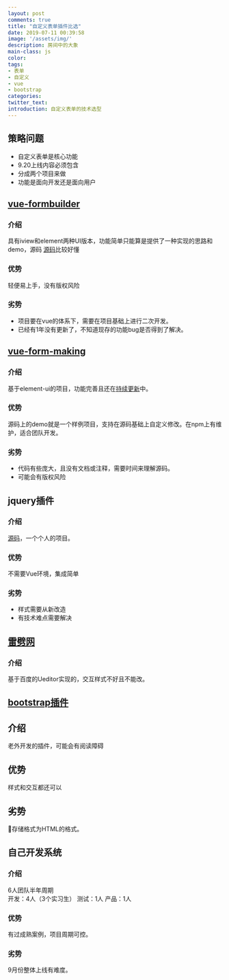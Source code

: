 ```yaml
---
layout: post
comments: true
title: "自定义表单插件比选"
date: 2019-07-11 00:39:58
image: '/assets/img/'
description: 房间中的大象
main-class: js
color:
tags:
- 表单
- 自定义
- vue
- bootstrap
categories:
twitter_text:
introduction: 自定义表单的技术选型
---
```


## 策略问题
- 自定义表单是核心功能
- 9.20上线内容必须包含
- 分成两个项目来做
- 功能是面向开发还是面向用户

## [vue-formbuilder](https://blog.mrabit.com/details/59)
### 介绍
具有iview和element两种UI版本，功能简单只能算是提供了一种实现的思路和demo，源码
[源码](https://github.com/mrabit/vue-formbuilder)比较好懂
### 优势
轻便易上手，没有版权风险
### 劣势
- 项目要在vue的体系下，需要在项目基础上进行二次开发。
- 已经有1年没有更新了，不知道现存的功能bug是否得到了解决。

## [vue-form-making](http://tools.xiaoyaoji.cn/form)
### 介绍
基于element-ui的项目，功能完善且还在[持续更新](https://gitee.com/gavinzhulei/vue-form-making)中。
### 优势
源码上的demo就是一个样例项目，支持在源码基础上自定义修改。在npm上有维护，适合团队开发。
### 劣势
- 代码有些庞大，且没有文档或注释，需要时间来理解源码。 
- 可能会有版权风险

## jquery插件
### 介绍
[源码](https://github.com/wuyongqiang12138/wuyongqiang)，一个个人的项目。
### 优势
不需要Vue环境，集成简单
### 劣势
- 样式需要从新改造
- 有技术难点需要解决

## [雷劈网](http://formdesign.leipi.org/demo.html)
### 介绍
基于百度的Ueditor实现的，交互样式不好且不能改。

## [bootstrap插件](http://www.jq22.com/jquery-info7481)
## 介绍
老外开发的插件，可能会有阅读障碍
## 优势
样式和交互都还可以
## 劣势
存储格式为HTML的格式。  
## 自己开发系统
### 介绍
6人团队半年周期  
开发：4人（3个实习生）
测试：1人
产品：1人
### 优势
有过成熟案例，项目周期可控。
### 劣势
9月份整体上线有难度。